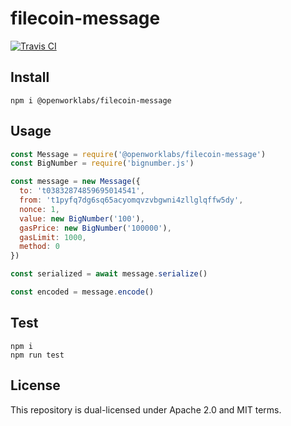 # filecoin-message

[![Travis CI](https://travis-ci.org/openworklabs/filecoin-message.svg?branch=primary)](https://travis-ci.org/openworklabs/filecoin-message)

## Install

`npm i @openworklabs/filecoin-message`

## Usage

```js
const Message = require('@openworklabs/filecoin-message')
const BigNumber = require('bignumber.js')

const message = new Message({
  to: 't03832874859695014541',
  from: 't1pyfq7dg6sq65acyomqvzvbgwni4zllglqffw5dy',
  nonce: 1,
  value: new BigNumber('100'),
  gasPrice: new BigNumber('100000'),
  gasLimit: 1000,
  method: 0
})

const serialized = await message.serialize()

const encoded = message.encode()
```

## Test

`npm i`<br/>
`npm run test`

## License

This repository is dual-licensed under Apache 2.0 and MIT terms.
